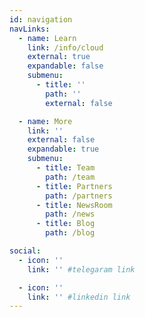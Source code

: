 ```yaml
---
id: navigation
navLinks:
  - name: Learn
    link: /info/cloud
    external: true
    expandable: false
    submenu:
      - title: ''
        path: ''
        external: false

  - name: More
    link: ''
    external: false
    expandable: true
    submenu:
      - title: Team
        path: /team
      - title: Partners
        path: /partners
      - title: NewsRoom
        path: /news
      - title: Blog
        path: /blog

social:
  - icon: ''
    link: '' #telegaram link

  - icon: ''
    link: '' #linkedin link
---
```


